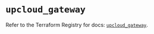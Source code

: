 # `upcloud_gateway`

Refer to the Terraform Registry for docs: [`upcloud_gateway`](https://registry.terraform.io/providers/upcloudltd/upcloud/5.9.1/docs/resources/gateway).
